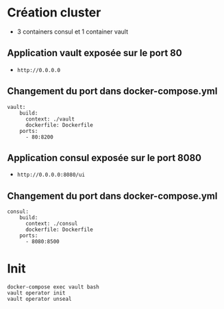 # Création cluster 
* 3 containers consul et 1 container vault

## Application vault exposée sur le port 80
* `http://0.0.0.0`

## Changement du port dans docker-compose.yml
```
vault:
    build:
      context: ./vault
      dockerfile: Dockerfile
    ports:
      - 80:8200
```
## Application consul exposée sur le port 8080
* `http://0.0.0.0:8080/ui`
## Changement du port dans docker-compose.yml
```
consul:
    build:
      context: ./consul
      dockerfile: Dockerfile
    ports:
      - 8080:8500
```
# Init
```
docker-compose exec vault bash
vault operator init
vault operator unseal
```
